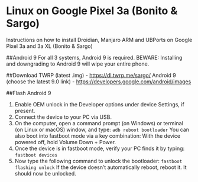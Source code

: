 # Linux on Google Pixel 3a (Bonito &amp; Sargo) 
Instructions on how to install Droidian, Manjaro ARM and UBPorts on Google Pixel 3a and 3a XL (Bonito & Sargo)

##Android 9
For all 3 systems, Android 9 is required. 
BEWARE: Installing and downgrading to Android 9 will wipe your entire phone.

##Download
TWRP (latest .img) - https://dl.twrp.me/sargo/
Android 9 (choose the latest 9.0 link) - https://developers.google.com/android/images

##Flash Android 9
1. Enable OEM unlock in the Developer options under device Settings, if present.
2. Connect the device to your PC via USB.
3. On the computer, open a command prompt (on Windows) or terminal (on Linux or macOS) window, and type:
```adb reboot bootloader```
  You can also boot into fastboot mode via a key combination:
  With the device powered off, hold Volume Down + Power.
4. Once the device is in fastboot mode, verify your PC finds it by typing:
```fastboot devices```
5. Now type the following command to unlock the bootloader:
```fastboot flashing unlock```
  If the device doesn’t automatically reboot, reboot it. It should now be unlocked.
